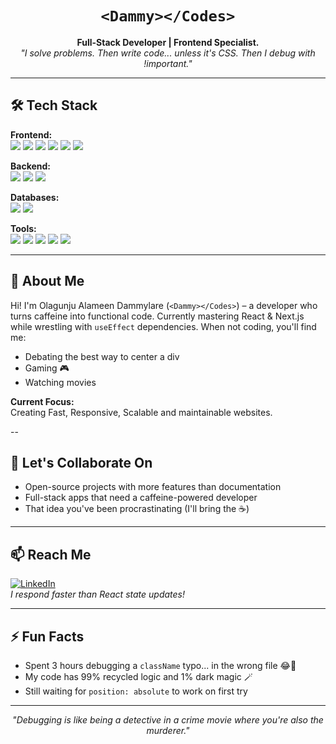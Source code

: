 <div align="center">

# **`<Dammy></Codes>`**

**Full-Stack Developer | Frontend Specialist.**  
*"I solve problems. Then write code... unless it's CSS. Then I debug with !important."*

</div>

---

## 🛠️ Tech Stack

**Frontend:**  
<img src="https://img.shields.io/badge/HTML5-E34F26?style=for-the-badge&logo=html5&logoColor=white" /> <img src="https://img.shields.io/badge/CSS3-1572B6?style=for-the-badge&logo=css3&logoColor=white" /> <img src="https://img.shields.io/badge/JavaScript-F7DF1E?style=for-the-badge&logo=javascript&logoColor=black" /> <img src="https://img.shields.io/badge/React-20232A?style=for-the-badge&logo=react&logoColor=61DAFB" /> <img src="https://img.shields.io/badge/Next.js-000000?style=for-the-badge&logo=next.js&logoColor=white" /> <img src="https://img.shields.io/badge/Tailwind_CSS-38B2AC?style=for-the-badge&logo=tailwind-css&logoColor=white" />

**Backend:**  
<img src="https://img.shields.io/badge/Node.js-339933?style=for-the-badge&logo=nodedotjs&logoColor=white" /> <img src="https://img.shields.io/badge/Express.js-000000?style=for-the-badge&logo=express&logoColor=white" /> <img src="https://img.shields.io/badge/Django-092E20?style=for-the-badge&logo=django&logoColor=white" />

**Databases:**  
<img src="https://img.shields.io/badge/MongoDB-4EA94B?style=for-the-badge&logo=mongodb&logoColor=white" /> <img src="https://img.shields.io/badge/PostgreSQL-316192?style=for-the-badge&logo=postgresql&logoColor=white" />

**Tools:**  
<img src="https://img.shields.io/badge/Git-F05032?style=for-the-badge&logo=git&logoColor=white" /> <img src="https://img.shields.io/badge/GitHub-181717?style=for-the-badge&logo=github&logoColor=white" /> <img src="https://img.shields.io/badge/VS_Code-007ACC?style=for-the-badge&logo=visual-studio-code&logoColor=white" /> <img src="https://img.shields.io/badge/Postman-FF6C37?style=for-the-badge&logo=postman&logoColor=white" /> <img src="https://img.shields.io/badge/Figma-F24E1E?style=for-the-badge&logo=figma&logoColor=white" />

---

## 🚀 About Me

Hi! I'm Olagunju Alameen Dammylare (`<Dammy></Codes>`) – a developer who turns caffeine into functional code. Currently mastering React & Next.js while wrestling with `useEffect` dependencies. When not coding, you'll find me:

- Debating the best way to center a div
- Gaming 🎮
- Watching movies 

**Current Focus:**  
Creating Fast, Responsive, Scalable and maintainable websites.

--

## 🤝 Let's Collaborate On

- Open-source projects with more features than documentation
- Full-stack apps that need a caffeine-powered developer
- That idea you've been procrastinating (I'll bring the ☕)

---

## 📫 Reach Me

[![LinkedIn](https://img.shields.io/badge/LinkedIn-Connect-blue)](https://linkedin.com/in/your-profile)  
*I respond faster than React state updates!*

---

## ⚡ Fun Facts

- Spent 3 hours debugging a `className` typo... in the wrong file 😂🙆
- My code has 99% recycled logic and 1% dark magic 🪄 
- Still waiting for `position: absolute` to work on first try

---

<div align="center">

*"Debugging is like being a detective in a crime movie where you're also the murderer."* 

</div>
